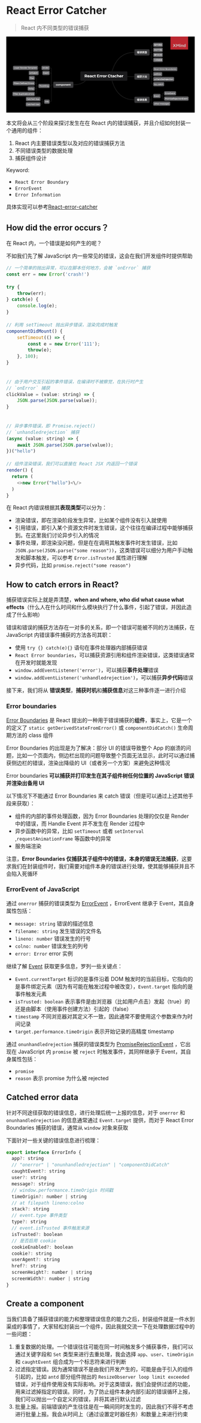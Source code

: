 # React Error Catcher

> React 内不同类型的错误捕获

![catch image](../assets/reactErrorCtacher.png)

本文将会从三个阶段来探讨发生在在 React 内的错误捕获，并且介绍如何封装一个通用的组件：

1. React 内主要错误类型以及对应的错误捕获方法
2. 不同错误类型的数据处理
3. 捕获组件设计

Keyword:

- `React Error Boundary`
- `ErrorEvent`
- `Error Information`

具体实现可以参考[React-error-catcher](https://github.com/Y-lonelY/react-error-catcher)


## How did the error occurs？

在 React 内，一个错误是如何产生的呢？

不如我们先了解 JavaScript 内一些常见的错误，这会在我们开发组件时提供帮助

```javascript
// 一个简单的抛出异常，可以在脚本任何地方，会被 `onError` 捕获
const err = new Error('crash!')

try {
    throw(err);
} catch(e) {
    console.log(e);
}

// 利用 setTimeout 抛出异步错误，渲染完成时触发
componentDidMount() {
    setTimeout(() => {
        const e = new Error('111');
        throw(e);
    }, 100);
}


// 由于用户交互引起的事件错误，在编译时不被察觉，在执行时产生
// `onError` 捕获
clickValue = (value: string) => {
    JSON.parse(JSON.parse(value));
}


// 异步事件错误，即 Promise.reject()
// `unhandledrejection` 捕获
(async (value: string) => {
    await JSON.parse(JSON.parse(value));
})("hello")

// 组件渲染错误，我们可以直接在 React JSX 内返回一个错误
render() {
  return (
  	<>new Error("hello")<\/>
  )
}
```



在 React 内错误根据其**表现类型**可以分为：

- 渲染错误，即在渲染阶段发生异常，比如某个组件没有引入就使用
- 引用错误，即引入某个资源文件时发生错误，这个往往在编译过程中能够捕获到。在这里我们讨论异步引入的情况
- 事件处理，即渲染没问题，但是在在调用其触发事件时发生错误，比如 `JSON.parse(JSON.parse("some reason"))`，这类错误可以细分为用户手动触发和脚本触发，可以参考 `Error.isTrusted` 属性进行理解
- 异步代码，比如 `promise.reject("some reason")`



## How to catch errors in React?

捕获错误实际上就是弄清楚，**when and where, who did what cause what effects**（什么人在什么时间和什么模块执行了什么事件，引起了错误，并因此造成了什么影响）

错误和错误的捕获方法存在一对多的关系，即一个错误可能被不同的方法捕获，在 JavaScript 内错误事件捕获的方法各司其职：

- 使用 `try {} catch(e){}` 语句在事件处理器内部捕获错误
- `React Error boundaries`，可以捕获资源引用和组件渲染错误，这类错误通常在开发时就能发现
- `window.addEventListener('error')`，可以捕获**事件处理**错误
- `window.addEventListener('unhandledrejection')`，可以捕获**异步代码**错误

接下来，我们将从 **错误类型**，**捕获时机**和**捕获信息**对这三种事件逐一进行介绍



### Error boundaries

[Error Boundaries](https://zh-hans.reactjs.org/docs/error-boundaries.html#how-about-event-handlers) 是 React 提出的一种用于错误捕获的**组件**，事实上，它是一个的定义了 `static getDerivedStateFromError()` 或 `componentDidCatch()` 生命周期方法的 class 组件

Error Boundaries 的出现是为了解决：部分 UI 的错误导致整个 App 的崩溃的问题，比如一个页面内，侧边栏出现的问题导致整个页面无法显示，此时可以通过捕获侧边栏的错误，渲染出降级的 UI（或者另一个方案）来避免这种情况

Error boundaries **可以捕获并打印发生在其子组件树任何位置的 JavaScript 错误并渲染出备用 UI**

以下情况下不能通过 Error Boundaries 来 catch 错误（但是可以通过上述其他手段来获取）：

- 组件的内部的事件处理函数，因为 Error Boundaries 处理的仅仅是 Render 中的错误，而 Handle Event 并不发生在 Render 过程中
- 异步函数中的异常，比如 `setTimeout` 或者 `setInterval` ,`requestAnimationFrame` 等函数中的异常
- 服务端渲染

注意，**Error Boundaries 仅捕获其子组件中的错误，本身的错误无法捕获**，这要求我们在封装组件时，我们需要对组件本身的错误进行处理，使其能够捕获并且不会陷入死循环



### ErrorEvent of JavaScript

通过 `onerror` 捕获的错误类型为 [ErrorEvent](https://developer.mozilla.org/zh-CN/docs/Web/API/ErrorEvent) ，ErrorEvent 继承于 Event，其自身属性包括：

- `message: string` 错误的描述信息
- `filename: string` 发生错误的文件名
- `lineno: number` 错误发生的行号
- `colno: number` 错误发生的列号
- `error: Error` error 实例

继续了解 [Event](https://developer.mozilla.org/zh-CN/docs/Web/API/Event) 获取更多信息，罗列一些关键点：

- `Event.currentTarget` 标识的是事件沿着 DOM 触发时的当前目标，它指向的是事件绑定元素（因为有可能在触发过程中被改变），`Event.target` 指向的是事件触发元素
- `isTrusted: boolean` 表示事件是由浏览器（比如用户点击）发起（true）的还是由脚本（使用事件创建方法）引起的（false）
- `timestamp` 不同浏览器对其定义不一致，因此通常不要使用这个参数来作为时间记录
- `target.performance.timeOrigin` 表示开始记录的高精度 timestamp

通过 `onunhandledrejection` 捕获的错误类型为 [PromiseRejectionEvent](https://developer.mozilla.org/zh-CN/docs/Web/API/PromiseRejectionEvent) ，它出现在 JavaScript 内 `promise` 被 `reject` 时触发事件，其同样继承于 Event，其自身属性包括：

- `promise` 
- `reason` 表示 promise 为什么被 rejected



## Catched error data

针对不同途径获取的错误信息，进行处理后统一上报的信息，对于 `onerror` 和 `onunhandledrejection` 的信息通常通过 `Event.target` 提供，而对于 React Error Boundaries 捕获的错误，通常从 `window` 对象来获取

下面针对一些关键的错误信息进行梳理：

```js
export interface ErrorInfo {
  app?: string
  // "onerror" | "onunhandledrejection" | "componentDidCatch"
  caughtEvent?: string
  user?: string
  message?: string
  // window.performance.timeOrigin 时间戳
  timeOrigin?: number | string
  // at filepath lineno:colno
  stack?: string
  // event.type 事件类型
  type?: string
  // event.isTrusted 事件触发来源
  isTrusted?: boolean
  // 是否启用 cookie
  cookieEnabled?: boolean
  cookie?: string
  userAgent?: string
  href?: string
  screenHeight?: number | string
  screenWidth?: number | string
}
```



## Create a component

当我们具备了捕获错误的能力和整理错误信息的能力之后，封装组件就是一件水到渠成的事情了，大家轻松封装出一个组件，因此我就交流一下在处理数据过程中的一些问题：

1. 重复数据的处理。一个错误往往可能在同一时间触发多个捕获事件，我们可以通过关键字段和 `Set` 类型来进行去重处理，我会选择 `app`、`user`、`timeOrigin` 和 `caughtEvent` 组合成为一个标志符来进行判断
2. 过滤指定错误。因为通常错误不是由我们开发产生的，可能是由于引入的组件引起的，比如 `antd` 部分组件抛出的 `ResizeObserver loop limit exceeded` 错误，对于组件使用没有实际影响。对于这类错误，我们会提供过滤的功能，用来过滤掉指定的错误。同时，为了防止组件本身内部引起的错误循环上报，我们可以抛出一个自定义的错误，并将其进行默认过滤
3. 批量上报。前端错误的产生往往是在一瞬间同时发生的，因此我们不得不考虑进行批量上报。我会从时间上（通过设置定时器任务）和数量上来进行约束